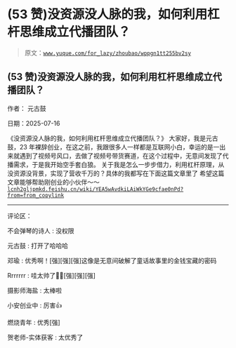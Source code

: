 # (53 赞)没资源没人脉的我，如何利用杠杆思维成立代播团队？

> 原文：[`www.yuque.com/for_lazy/zhoubao/wppgn1tt255bv2sy`](https://www.yuque.com/for_lazy/zhoubao/wppgn1tt255bv2sy)

## (53 赞)没资源没人脉的我，如何利用杠杆思维成立代播团队？

作者： 元古鼓

日期：2025-07-16

《没资源没人脉的我，如何利用杠杆思维成立代播团队？》
大家好，我是元古鼓，23 年裸辞创业，在这之前，我跟很多人一样都是互联网小白，幸运的是一出来就遇到了视频号风口，去做了视频号带货赛道，在这个过程中，无意间发现了代播需求，于是我开始空手套白狼。
关于我是怎么一步步借力，利用杠杆原理，从没资源没背景，实现了营收千万的？具体的我都写在下面这篇文章里了
希望这篇文章能够帮助刚创业的小伙伴～～[`lcnh2gljpmkd.feishu.cn/wiki/YEA5wAvdkiLAiWkYGe9cfae0nPd?from=from_copylink`](https://lcnh2gljpmkd.feishu.cn/wiki/YEA5wAvdkiLAiWkYGe9cfae0nPd?from=from_copylink)

* * *

评论区：

不会弹琴的诗人 : 没权限

元古鼓 : 打开了哈哈哈

邓瑜 : 优秀啊！[强][强][强]这像是无意间破解了童话故事里的金钱宝藏的密码

Rrrrrrr : 哇太帅了👏🏻[强][强][强]

摄影师海盐 : 太棒啦

小安创业中 : 厉害👍

燃烧青年 : 优秀[强]

贺老师-实体获客 : 太优秀了
